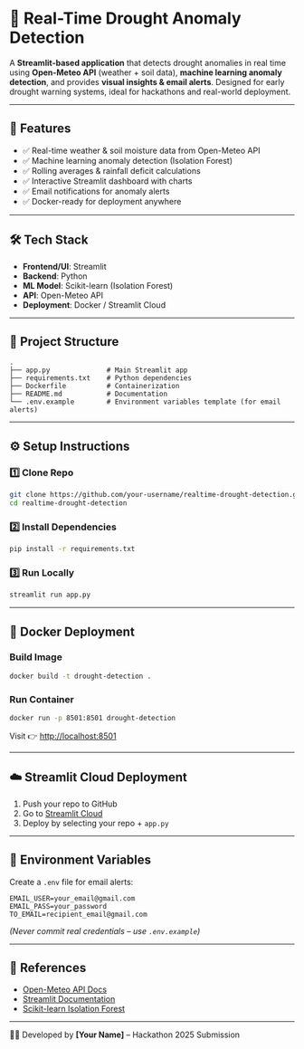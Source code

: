 # 🌾 Real-Time Drought Anomaly Detection

A **Streamlit-based application** that detects drought anomalies in real time using **Open-Meteo API** (weather + soil data), **machine learning anomaly detection**, and provides **visual insights & email alerts**. Designed for early drought warning systems, ideal for hackathons and real-world deployment.

---

## 🚀 Features

* ✅ Real-time weather & soil moisture data from Open-Meteo API
* ✅ Machine learning anomaly detection (Isolation Forest)
* ✅ Rolling averages & rainfall deficit calculations
* ✅ Interactive Streamlit dashboard with charts
* ✅ Email notifications for anomaly alerts
* ✅ Docker-ready for deployment anywhere

---

## 🛠 Tech Stack

* **Frontend/UI**: Streamlit
* **Backend**: Python
* **ML Model**: Scikit-learn (Isolation Forest)
* **API**: Open-Meteo API
* **Deployment**: Docker / Streamlit Cloud

---

## 📂 Project Structure

```
.
├── app.py              # Main Streamlit app
├── requirements.txt    # Python dependencies
├── Dockerfile          # Containerization
├── README.md           # Documentation
└── .env.example        # Environment variables template (for email alerts)
```

---

## ⚙️ Setup Instructions

### 1️⃣ Clone Repo

```bash
git clone https://github.com/your-username/realtime-drought-detection.git
cd realtime-drought-detection
```

### 2️⃣ Install Dependencies

```bash
pip install -r requirements.txt
```

### 3️⃣ Run Locally

```bash
streamlit run app.py
```

---

## 🐳 Docker Deployment

### Build Image

```bash
docker build -t drought-detection .
```

### Run Container

```bash
docker run -p 8501:8501 drought-detection
```

Visit 👉 [http://localhost:8501](http://localhost:8501)

---

## ☁️ Streamlit Cloud Deployment

1. Push your repo to GitHub
2. Go to [Streamlit Cloud](https://share.streamlit.io)
3. Deploy by selecting your repo + `app.py`

---

## 🔑 Environment Variables

Create a `.env` file for email alerts:

```
EMAIL_USER=your_email@gmail.com
EMAIL_PASS=your_password
TO_EMAIL=recipient_email@gmail.com
```

*(Never commit real credentials – use `.env.example`)*

---


## 📖 References

* [Open-Meteo API Docs](https://open-meteo.com/)
* [Streamlit Documentation](https://docs.streamlit.io/)
* [Scikit-learn Isolation Forest](https://scikit-learn.org/stable/modules/generated/sklearn.ensemble.IsolationForest.html)

---

👩‍💻 Developed by **\[Your Name]** – Hackathon 2025 Submission
